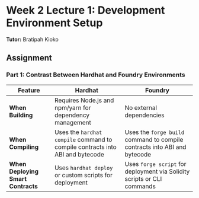 # Week 2 Lecture 1: Development Environment Setup

**Tutor:** Bratipah Kioko

## Assignment

### Part 1: Contrast Between Hardhat and Foundry Environments
| Feature                      | Hardhat                                                                 | Foundry                                                   |
|------------------------------|------------------------------------------------------------------------|----------------------------------------------------------|
| **When Building**            | Requires Node.js and npm/yarn for dependency management                | No external dependencies                                 |
| **When Compiling**           | Uses the `hardhat compile` command to compile contracts into ABI and bytecode | Uses the `forge build` command to compile contracts into ABI and bytecode |
| **When Deploying Smart Contracts** | Uses `hardhat deploy` or custom scripts for deployment                  | Uses `forge script` for deployment via Solidity scripts or CLI commands |
